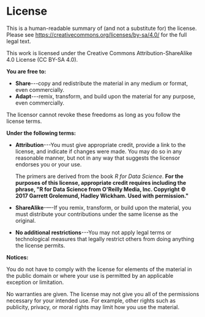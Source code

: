 # License

This is a human-readable summary of (and not a substitute for) the license.
Please see <https://creativecommons.org/licenses/by-sa/4.0/>
for the full legal text.

This work is licensed under the Creative Commons
Attribution-ShareAlike 4.0 License (CC BY-SA 4.0).

**You are free to:**

- **Share**---copy and redistribute the material in any medium or format, even commercially.
- **Adapt**---remix, transform, and build upon the material for any purpose, even commercially.
 
The licensor cannot revoke these freedoms as long as you follow the license terms.

**Under the following terms:**

- **Attribution**---You must give appropriate credit, provide a link to the
  license, and indicate if changes were made. You may do so in any reasonable
  manner, but not in any way that suggests the licensor endorses you or your
  use.

  The primers are derived from the book  _R for Data Science_. **For the purposes of this license, appropriate credit requires including the phrase, "R for Data Science from O'Reilly Media, Inc. Copyright © 2017 Garrett Grolemund, Hadley Wickham. Used with permission."**

- **ShareAlike**-—-If you remix, transform, or build upon the material, you must distribute your contributions under the same license as the original.

- **No additional restrictions**---You may not apply legal terms or
  technological measures that legally restrict others from doing
  anything the license permits.

**Notices:**

You do not have to comply with the license for elements of the material in the
public domain or where your use is permitted by an applicable exception or
limitation.

No warranties are given. The license may not give you all of the permissions
necessary for your intended use. For example, other rights such as publicity,
privacy, or moral rights may limit how you use the material.
